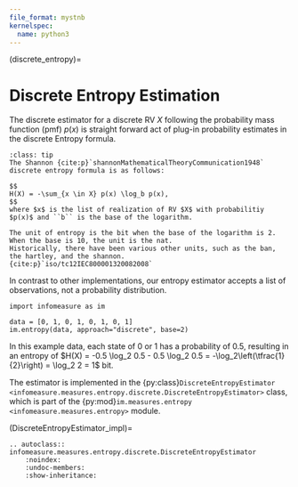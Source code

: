 ```yaml
---
file_format: mystnb
kernelspec:
  name: python3
---
```


(discrete_entropy)=
# Discrete Entropy Estimation
The discrete estimator for a discrete RV $X$ following the probability mass function (pmf) $p(x)$ is straight forward act of plug-in probability estimates in the discrete Entropy formula.

```{admonition} Tsallis Entropy
:class: tip
The Shannon {cite:p}`shannonMathematicalTheoryCommunication1948` discrete entropy formula is as follows:

$$
H(X) = -\sum_{x \in X} p(x) \log_b p(x),
$$
where $x$ is the list of realization of RV $X$ with probabilitiy $p(x)$ and ``b`` is the base of the logarithm.
```

````{sidebar} Units of Information
The unit of entropy is the bit when the base of the logarithm is 2.
When the base is 10, the unit is the nat.
Historically, there have been various other units, such as the ban, the hartley, and the shannon.
{cite:p}`iso/tc12IEC800001320082008`
````

In contrast to other implementations, our entropy estimator accepts a list of observations, not a probability distribution.

```{code-cell}
import infomeasure as im

data = [0, 1, 0, 1, 0, 1, 0, 1]
im.entropy(data, approach="discrete", base=2)
```

In this example data, each state of $0$ or $1$ has a probability of $0.5$, resulting in an entropy of
$H(X) = -0.5 \log_2 0.5 - 0.5 \log_2 0.5 = -\log_2\left(\tfrac{1}{2}\right) = \log_2 2 = 1$ bit.


The estimator is implemented in the {py:class}`DiscreteEntropyEstimator <infomeasure.measures.entropy.discrete.DiscreteEntropyEstimator>` class,
which is part of the {py:mod}`im.measures.entropy <infomeasure.measures.entropy>` module.


(DiscreteEntropyEstimator_impl)=
```{eval-rst}
.. autoclass:: infomeasure.measures.entropy.discrete.DiscreteEntropyEstimator
    :noindex:
    :undoc-members:
    :show-inheritance:
```
